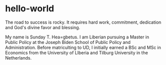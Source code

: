 # hello-world
The road to success is rocky. It requires hard work, commitment, dedication and God's divine favor and blessing.

My name is Sunday T. Hea=gbetus. I am Liberian pursuing a Master in Public Policy at the Joseph Biden School of Public Policy and Administration. Before matriculting to UD, I initially earned a BSc and MSc in Economics from the University of LIberia and Tilburg University in the Netherlands.
